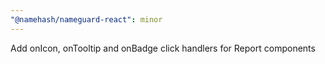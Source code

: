 ```yaml
---
"@namehash/nameguard-react": minor
---
```


Add onIcon, onTooltip and onBadge click handlers for Report components
